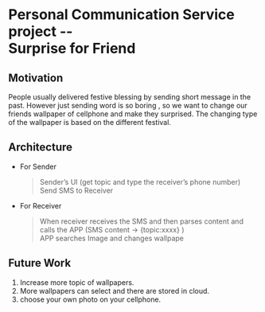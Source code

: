 # Personal Communication Service project -- <br /> Surprise for Friend 

## Motivation

People usually delivered festive blessing by sending short message in the past.
However just sending word is so boring , so we want to change our friends wallpaper of cellphone and make they surprised.
The changing type of the wallpaper is based on the different festival.

## Architecture

- For Sender
  >Sender’s UI (get topic and type the receiver’s phone number) <br /> 
  >Send SMS to Receiver

- For Receiver
  >When receiver receives the SMS and then parses content and calls the APP (SMS content →  {topic:xxxx} )<br /> 
  >APP searches Image and changes wallpape

## Future Work
1. Increase more topic of wallpapers.
2. More wallpapers can select and there are stored in cloud.
3. choose your own photo on your cellphone.
